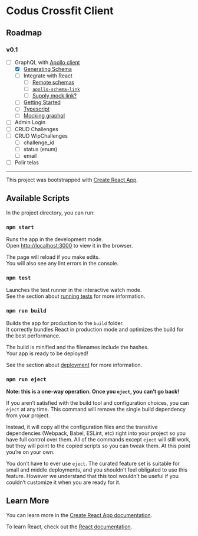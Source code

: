 # Codus Crossfit Client

## Roadmap

### v0.1

- [ ] GraphQL with [Apollo client](https://www.apollographql.com/docs/react/essentials/get-started.html)
  - [X] [Generating Schema](https://www.apollographql.com/docs/graphql-tools/generate-schema.html#example)
  - [ ] Integrate with React
    - [ ] [Remote schemas](https://www.apollographql.com/docs/apollo-server/features/remote-schemas.html)
    - [ ] [`apollo-schema-link`](https://www.apollographql.com/docs/link/links/schema.html)
    - [ ] [Supply mock link?](https://medium.com/@garyaparker/mocking-apollo-2-client-data-in-react-with-webpack-schema-link-and-graphql-tools-cf0f1b356b6d)
  - [ ] [Getting Started](https://www.apollographql.com/docs/react/essentials/get-started.html)
  - [ ] [Typescript](https://www.apollographql.com/docs/react/recipes/static-typing.html)
  - [ ] [Mocking graphql](https://www.apollographql.com/docs/graphql-tools/mocking.html)

- [ ] Admin Login
- [ ] CRUD Challenges
- [ ] CRUD WipChallenges
  - [ ] challenge_id
  - [ ] status (enum)
  - [ ] email
- [ ] Polir telas

_______


This project was bootstrapped with [Create React App](https://github.com/facebook/create-react-app).

## Available Scripts

In the project directory, you can run:

### `npm start`

Runs the app in the development mode.<br>
Open [http://localhost:3000](http://localhost:3000) to view it in the browser.

The page will reload if you make edits.<br>
You will also see any lint errors in the console.

### `npm test`

Launches the test runner in the interactive watch mode.<br>
See the section about [running tests](https://facebook.github.io/create-react-app/docs/running-tests) for more information.

### `npm run build`

Builds the app for production to the `build` folder.<br>
It correctly bundles React in production mode and optimizes the build for the best performance.

The build is minified and the filenames include the hashes.<br>
Your app is ready to be deployed!

See the section about [deployment](https://facebook.github.io/create-react-app/docs/deployment) for more information.

### `npm run eject`

**Note: this is a one-way operation. Once you `eject`, you can’t go back!**

If you aren’t satisfied with the build tool and configuration choices, you can `eject` at any time. This command will remove the single build dependency from your project.

Instead, it will copy all the configuration files and the transitive dependencies (Webpack, Babel, ESLint, etc) right into your project so you have full control over them. All of the commands except `eject` will still work, but they will point to the copied scripts so you can tweak them. At this point you’re on your own.

You don’t have to ever use `eject`. The curated feature set is suitable for small and middle deployments, and you shouldn’t feel obligated to use this feature. However we understand that this tool wouldn’t be useful if you couldn’t customize it when you are ready for it.

## Learn More

You can learn more in the [Create React App documentation](https://facebook.github.io/create-react-app/docs/getting-started).

To learn React, check out the [React documentation](https://reactjs.org/).
